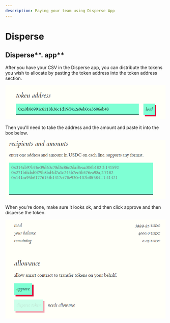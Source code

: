 ```yaml
---
description: Paying your team using Disperse App
---
```


# Disperse

## Disperse**. app**

After you have your CSV in the Disperse app, you can distribute the tokens you wish to allocate by pasting the token address into the token address section.

<img src="../../../.gitbook/assets/image (18).png" alt="" data-size="original">&#x20;

Then you'll need to take the address and the amount and paste it into the box below.

![](<../../../.gitbook/assets/image (27).png>)

When you're done, make sure it looks ok, and then click approve and then disperse the token.

![](<../../../.gitbook/assets/image (13).png>)

